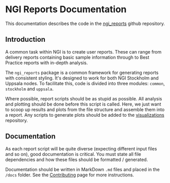# NGI Reports Documentation

This documentation describes the code in the
[ngi_reports](https://github.com/SciLifeLab/ngi_reports)
github repository.

## Introduction
A common task within NGI is to create user reports. These can range from
delivery reports containing basic sample information through to Best Practice
reports with in-depth analysis.

The `ngi_reports` package is a common framework for generating reports
with consistent styling.  It's designed to work for both NGI Stockholm and
Uppsala nodes. To facilitate this, code is divided into three modules:
`common`, `stockholm` and `uppsala`.

Where possible, report scripts should be as stupid as possible. All analysis
and plotting should be done before this script is called. Here, we just want to
scoop up results and plots from the file structure and assemble them into a
report. Any scripts to generate plots should be added to the
[visualizations](https://github.com/SciLifeLab/visualizations) repository.


## Documentation
As each report script will be quite diverse (expecting different input files
and so on), good documentation is critical. You must state all file
dependencies and how these files should be formatted / generated.

Documentation should be written in MarkDown `.md` files and placed
in the `/docs` folder. See the [Contributing](contributing.md) page for more
instructions.
